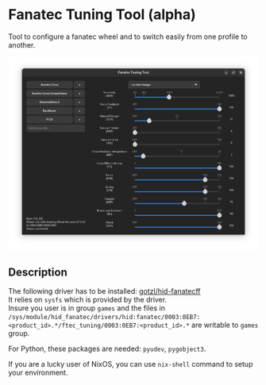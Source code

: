 # Fanatec Tuning Tool (alpha)
Tool to configure a fanatec wheel and to switch easily from one profile to another.  

<img alt="window" src="img/gui.png">

## Description

The following driver has to be installed: [gotzl/hid-fanatecff](https://github.com/gotzl/hid-fanatecff)  
It relies on `sysfs` which is provided by the driver.  
Insure you user is in group `games` and the files in `/sys/module/hid_fanatec/drivers/hid:fanatec/0003:0EB7:<product_id>.*/ftec_tuning/0003:0EB7:<product_id>.*` are writable to `games` group.  
  
For Python, these packages are needed: `pyudev`, `pygobject3`.  
  
If you are a lucky user of NixOS, you can use `nix-shell` command to setup your environment.